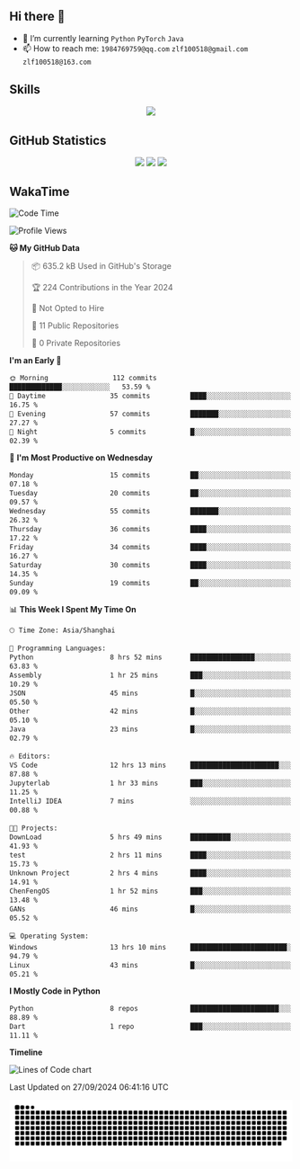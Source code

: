 ## Hi there 👋

- 🌱 I’m currently learning `Python` `PyTorch` `Java`
- 📫 How to reach me: `1984769759@qq.com` `zlf100518@gmail.com` `zlf100518@163.com`

## Skills
<div align="center"> <img src="https://skillicons.dev/icons?i=python,linux,git,github,html,css,js" /> </div>

## GitHub Statistics

<div align="center">
  <img src="https://github-readme-stats.vercel.app/api?username=mrcchenfeng&show_icons=true&theme=tokyonight" />
  <img src="https://github-readme-stats.vercel.app/api/top-langs/?username=mrcchenfeng&show_icons=true&theme=tokyonight" />
  <img src="https://github-readme-activity-graph.vercel.app/graph?username=mrcchenfeng&theme=xcode" />
</div>

## WakaTime

<!--START_SECTION:waka-->
![Code Time](http://img.shields.io/badge/Code%20Time-114%20hrs%2040%20mins-blue)

![Profile Views](http://img.shields.io/badge/Profile%20Views-3-blue)

**🐱 My GitHub Data** 

> 📦 635.2 kB Used in GitHub's Storage 
 > 
> 🏆 224 Contributions in the Year 2024
 > 
> 🚫 Not Opted to Hire
 > 
> 📜 11 Public Repositories 
 > 
> 🔑 0 Private Repositories 
 > 
**I'm an Early 🐤** 

```text
🌞 Morning                112 commits         █████████████░░░░░░░░░░░░   53.59 % 
🌆 Daytime                35 commits          ████░░░░░░░░░░░░░░░░░░░░░   16.75 % 
🌃 Evening                57 commits          ███████░░░░░░░░░░░░░░░░░░   27.27 % 
🌙 Night                  5 commits           █░░░░░░░░░░░░░░░░░░░░░░░░   02.39 % 
```
📅 **I'm Most Productive on Wednesday** 

```text
Monday                   15 commits          ██░░░░░░░░░░░░░░░░░░░░░░░   07.18 % 
Tuesday                  20 commits          ██░░░░░░░░░░░░░░░░░░░░░░░   09.57 % 
Wednesday                55 commits          ███████░░░░░░░░░░░░░░░░░░   26.32 % 
Thursday                 36 commits          ████░░░░░░░░░░░░░░░░░░░░░   17.22 % 
Friday                   34 commits          ████░░░░░░░░░░░░░░░░░░░░░   16.27 % 
Saturday                 30 commits          ████░░░░░░░░░░░░░░░░░░░░░   14.35 % 
Sunday                   19 commits          ██░░░░░░░░░░░░░░░░░░░░░░░   09.09 % 
```


📊 **This Week I Spent My Time On** 

```text
🕑︎ Time Zone: Asia/Shanghai

💬 Programming Languages: 
Python                   8 hrs 52 mins       ████████████████░░░░░░░░░   63.83 % 
Assembly                 1 hr 25 mins        ███░░░░░░░░░░░░░░░░░░░░░░   10.29 % 
JSON                     45 mins             █░░░░░░░░░░░░░░░░░░░░░░░░   05.50 % 
Other                    42 mins             █░░░░░░░░░░░░░░░░░░░░░░░░   05.10 % 
Java                     23 mins             █░░░░░░░░░░░░░░░░░░░░░░░░   02.79 % 

🔥 Editors: 
VS Code                  12 hrs 13 mins      ██████████████████████░░░   87.88 % 
Jupyterlab               1 hr 33 mins        ███░░░░░░░░░░░░░░░░░░░░░░   11.25 % 
IntelliJ IDEA            7 mins              ░░░░░░░░░░░░░░░░░░░░░░░░░   00.88 % 

🐱‍💻 Projects: 
DownLoad                 5 hrs 49 mins       ██████████░░░░░░░░░░░░░░░   41.93 % 
test                     2 hrs 11 mins       ████░░░░░░░░░░░░░░░░░░░░░   15.73 % 
Unknown Project          2 hrs 4 mins        ████░░░░░░░░░░░░░░░░░░░░░   14.91 % 
ChenFengOS               1 hr 52 mins        ███░░░░░░░░░░░░░░░░░░░░░░   13.48 % 
GANs                     46 mins             █░░░░░░░░░░░░░░░░░░░░░░░░   05.52 % 

💻 Operating System: 
Windows                  13 hrs 10 mins      ████████████████████████░   94.79 % 
Linux                    43 mins             █░░░░░░░░░░░░░░░░░░░░░░░░   05.21 % 
```

**I Mostly Code in Python** 

```text
Python                   8 repos             ██████████████████████░░░   88.89 % 
Dart                     1 repo              ███░░░░░░░░░░░░░░░░░░░░░░   11.11 % 
```



**Timeline**

![Lines of Code chart](https://raw.githubusercontent.com/mrcchenfeng/mrcchenfeng/main/assets/bar_graph.png)


 Last Updated on 27/09/2024 06:41:16 UTC
<!--END_SECTION:waka-->

<div align="center"><img src="./assets/github-snake-dark.svg" /></div>
